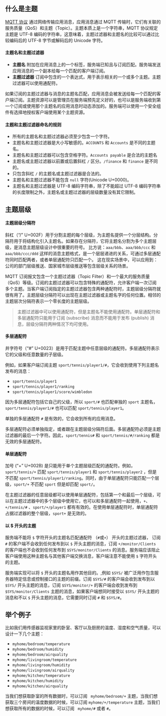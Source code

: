 ## 什么是主题

[MQTT 协议](https://www.emqx.cn/mqtt) 通过网络传输应用消息，应用消息通过 MQTT 传输时，它们有关联的服务质量（QoS）和主题（Topic）。主题本质上是一个字符串，MQTT 协议规定主题是 UTF-8 编码的字符串，这意味着，主题过滤器和主题名的比较可以通过比较编码后的 UTF-8 字节或解码后的 Unicode 字符。

#### 主题名和主题过滤器

- **主题名** 
  附加在应用消息上的一个标签，服务端已知且与订阅匹配。服务端发送应用消息的一个副本给每一个匹配的客户端订阅。
- **主题过滤器** 
  订阅中包含的一个表达式，用于表示相关的一个或多个主题。主题过滤器可以使用通配符。

如果订阅的主题过滤器与消息的主题名匹配，应用消息会被发送给每一个匹配的客户端订阅。主题资源可以是管理员在服务端预先定义好的，也可以是服务端收到第一个订阅或使用那个主题名的应用消息时动态添加的。服务端可以使用一个安全组件有选择地授权客户端使用某个主题资源。

#### 主题和主题过滤器命名的规则

- 所有的主题名和主题过滤器必须至少包含一个字符。
- 主题名和主题过滤器是大小写敏感的。`ACCOUNTS` 和 `Accounts` 是不同的主题名。
- 主题名和主题过滤器可以包含空格字符。`Accounts payable` 是合法的主题名
- 主题名或主题过滤器以前置或后置斜杠 `/` 区分。`/finance` 和 `finance` 是不同的。
- 只包含斜杠 `/` 的主题名或主题过滤器是合法的。
- 主题名和主题过滤器不能包含 `null` 字符(Unicode U+0000)。
- 主题名和主题过滤器是 UTF-8 编码字符串，除了不能超过 UTF-8 编码字符串的长度限制之外，主题名或主题过滤器的层级数量没有其它限制。

## 主题层级

#### 主题层级分隔符

斜杠（“/” U+002F）用于分割主题的每个层级，为主题名提供一个分层结构。分隔符用于将结构化引入主题名。如果存在分隔符，它将主题名分割为多个主题层级，是消息主题层级设计中很重要的符号。   比方说：`aaa/bbb`、`aaa/bbb/ccc` 和 `aaa/bbb/ccc/ddd` 这样的消息主题格式，是一个层层递进的关系，可通过多层通配符同时匹配两者，或者单层通配符只匹配一个。   这在现实场景中，可以应用到：公司的部门层级推送、国家城市层级推送等包含层级关系的场景。

MQTT 订阅报文包含一个主题过滤器（Topic Filter）和一个最大的服务质量（QoS）等级。订阅的主题过滤器可以包含特殊的通配符，允许客户端一次订阅多个主题。当客户端订阅指定的主题过滤器包含两种通配符时，主题层级分隔符就很有用了。主题层级分隔符可以出现在主题过滤器或主题名字的任何位置。相邻的主题层次分隔符表示一个零长度的主题层级。

> 主题过滤器中可以使用通配符，但是主题名不能使用通配符。单层通配符和多层通配符只能用于订阅 (subscribe) 消息而不能用于发布 (publish) 消息，层级分隔符两种情况下均可使用。

#### 多层通配符

井字符号（“\#” U+0023）是用于匹配主题中任意层级的通配符。多层通配符表示它的父级和任意数量的子层级。

例如，如果客户端订阅主题  `sport/tennis/player1/#`，它会收到使用下列主题名发布的消息：

- `sport/tennis/player1`
- `sport/tennis/player1/ranking`
- `sport/tennis/player1/score/wimbledon`

因为多层通配符包括它自己的父级，所以 `sport/#` 也匹配单独的 `sport` 主题名，`sport/tennis/player1/#` 也可以匹配 `sport/tennis/player1`。

单独的多层通配符 `#` 是有效的，它会收到所有的应用消息。

多层通配符必须单独指定，或者跟在主题层级分隔符后面。多层通配符必须是主题过滤器的最后一个字符。因此，`sport/tennis#` 和 `sport/tennis/#/ranking` 都是无效的多层通配符。

#### 单层通配符

加号 (“+” U+002B) 是只能用于单个主题层级匹配的通配符。例如，`sport/tennis/+` 匹配 `sport/tennis/player1` 和 `sport/tennis/player2` ，但是不匹配 `sport/tennis/player1/ranking`。同时，由于单层通配符只能匹配一个层级，`sport/+` 不匹配 `sport` 但是却匹配 `sport/`。

在主题过滤器的任意层级都可以使用单层通配符，包括第一个和最后一个层级，可以在主题过滤器中的多个层级中使用它，也可以和多层通配符一起使用，`+`、`+/tennis/#` 、`sport/+/player1`  都有有效的。在使用单层通配符时，单层通配符占据过滤器的整个层级，`sport+` 是无效的。

#### 以 \$ 开头的主题

服务端不能将 `$` 字符开头的主题名匹配通配符 （`#`或`+`） 开头的主题过滤器， 订阅 `#` 的客户端不会收到任何发布到以 `$` 开头主题的消息，订阅 `+/monitor/Clients` 的客户端也不会收到任何发布到 `$SYS/monitor/Clients` 的消息。服务端应该阻止客户端使用这种主题名与其他客户端交换消息，客户端注意不能使用 `$` 字符开头的主题。

服务端实现可以将 `$` 开头的主题名用作其他目的。,例如 `$SYS/` 被广泛用作包含服务器特定信息或控制接口的主题的前缀。订阅 `$SYS/#` 的客户端会收到发布到以 `$SYS/` 开头主题的消息，订阅 `$SYS/monitor/+` 的客户端会收到发布到 `$SYS/monitor/Clients` 主题的消息，如果客户端想同时接受以 `$SYS/` 开头主题的消息和不以 `$` 开头主题的消息，它需要同时订阅 `#` 和 `$SYS/#`。

## 举个例子

比如我们用传感器监视家里的卧室、客厅以及厨房的温度、湿度和空气质量，可以设计一下几个主题：

- `myhome/bedroom/temperature`
- `myhome/bedroom/humidity`
- `myhome/bedroom/airquality`
- `myhome/livingroom/temperature`
- `myhome/livingroom/humidity`
- `myhome/livingroom/airquality`
- `myhome/kitchen/temperature`
- `myhome/kitchen/humidity`
- `myhome/kitchen/airquality`

当我们想获取卧室的所有数据时，可以订阅 ` myhome/bedroom/+` 主题，当我们想获取三个房间的温度数据的时候，可以订阅 `myhome/+/temperature` 主题，当我们想获取所有的数据的时候，可以订阅 ` myhome/#` 或者 `#`。

